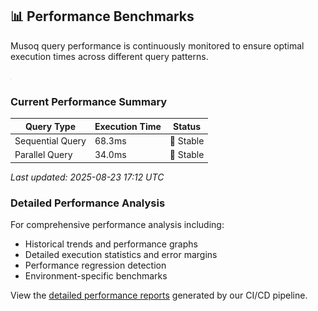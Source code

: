 ## 📊 Performance Benchmarks

Musoq query performance is continuously monitored to ensure optimal execution times across different query patterns.

![Performance Benchmarks](./Musoq.Benchmarks/performance-reports/readme-performance-chart.png)

### Current Performance Summary

| Query Type | Execution Time | Status |
|------------|----------------|--------|
| Sequential Query | 68.3ms | 🔄 Stable |
| Parallel Query | 34.0ms | 🔄 Stable |

*Last updated: 2025-08-23 17:12 UTC*

### Detailed Performance Analysis

For comprehensive performance analysis including:
- Historical trends and performance graphs
- Detailed execution statistics and error margins
- Performance regression detection
- Environment-specific benchmarks

View the [detailed performance reports](./Musoq.Benchmarks/performance-reports/) generated by our CI/CD pipeline.